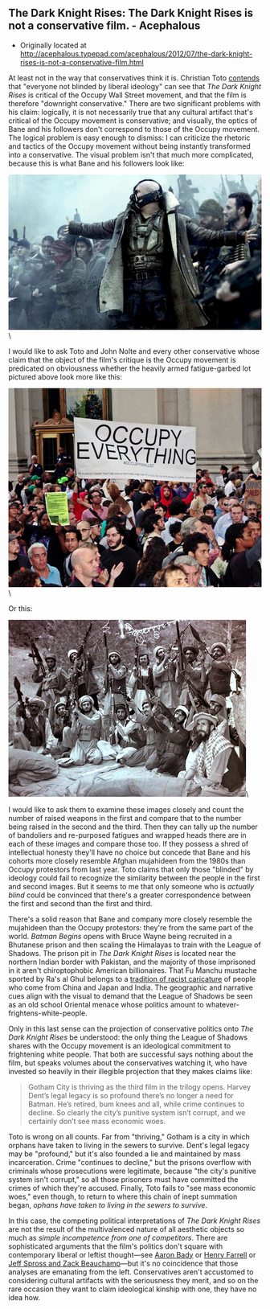 ## The Dark Knight Rises: The Dark Knight Rises is not a conservative film. - Acephalous

 * Originally located at http://acephalous.typepad.com/acephalous/2012/07/the-dark-knight-rises-is-not-a-conservative-film.html

At least not in the way that conservatives think it is. Christian Toto [contends](http://www.breitbart.com/Big-Hollywood/2012/07/27/forbes-denial-dark-knight-occupy) that "everyone not blinded by liberal ideology" can see that *The Dark Knight Rises* is critical of the Occupy Wall Street movement, and that the film is therefore "downright conservative." There are two significant problems with his claim: logically, it is not necessarily true that any cultural artifact that's critical of the Occupy movement is conservative; and visually, the optics of Bane and his followers don't correspond to those of the Occupy movement. The logical problem is easy enough to dismiss: I can criticize the rhetoric and tactics of the Occupy movement without being instantly transformed into a conservative. The visual problem isn't that much more complicated, because this is what Bane and his followers look like:

![6a00d8341c2df453ef017616d48ef6970c](images/film/the-dark-knight-rises/6a00d8341c2df453ef017616d48ef6970c.jpg)\ 

I would like to ask Toto and John Nolte and every other conservative whose claim that the object of the film's critique is the Occupy movement is predicated on obviousness whether the heavily armed fatigue-garbed lot pictured above look more like this:

![6a00d8341c2df453ef017616d49eb4970c](images/film/the-dark-knight-rises/6a00d8341c2df453ef017616d49eb4970c.jpg)\ 

Or this:

![6a00d8341c2df453ef016768dfe64a970b](images/film/the-dark-knight-rises/6a00d8341c2df453ef016768dfe64a970b.jpg)\ 

I would like to ask them to examine these images closely and count the number of raised weapons in the first and compare that to the number being raised in the second and the third. Then they can tally up the number of bandoliers and re-purposed fatigues and wrapped heads there are in each of these images and compare those too. If they possess a shred of intellectual honesty they'll have no choice but concede that Bane and his cohorts more closely resemble Afghan mujahideen from the 1980s than Occupy protestors from last year. Toto claims that only those "blinded" by ideology could fail to recognize the similarity between the people in the first and second images. But it seems to me that only someone who is *actually blind* could be convinced that there's a greater correspondence between the first and second than the first and third.

There's a solid reason that Bane and company more closely resemble the mujahideen than the Occupy protestors: they're from the same part of the world. *Batman Begins* opens with Bruce Wayne being recruited in a Bhutanese prison and then scaling the Himalayas to train with the League of Shadows. The prison pit in *The Dark Knight Rises* is located near the northern Indian border with Pakistan, and the majority of those imprisoned in it aren't chiroptophobic American billionaires. That Fu Manchu mustache sported by Ra's al Ghul belongs to a [tradition of racist caricature](http://en.wikipedia.org/wiki/Fu_Manchu#Controversy) of people who come from China and Japan and India. The geographic and narrative cues align with the visual to demand that the League of Shadows be seen as an old school Oriental menace whose politics amount to whatever-frightens-white-people.

Only in this last sense can the projection of conservative politics onto *The Dark Knight Rises* be understood: the only thing the League of Shadows shares with the Occupy movement is an ideological commitment to frightening white people. That both are successful says nothing about the film, but speaks volumes about the conservatives watching it, who have invested so heavily in their illegible projection that they makes claims like:

> Gotham City is thriving as the third film in the trilogy opens. Harvey Dent’s legal legacy is so profound there’s no longer a need for Batman. He’s retired, bum knees and all, while crime continues to decline. So clearly the city’s punitive system isn’t corrupt, and we certainly don’t see mass economic woes.

Toto is wrong on all counts. Far from "thriving," Gotham is a city in which orphans have taken to living in the sewers to survive. Dent's legal legacy may be "profound," but it's also founded a lie and maintained by mass incarceration. Crime "continues to decline," but the prisons overflow with criminals whose prosecutions were legitimate, because "the city's punitive system isn't corrupt," so all those prisoners must have committed the crimes of which they're accused. Finally, Toto fails to "see mass economic woes," even though, to return to where this chain of inept summation began, *ophans have taken to living in the sewers to survive*.

In this case, the competing political interpretations of *The Dark Knight Rises* are not the result of the multivalenced nature of all aesthetic objects so much as *simple incompetence from one of competitors*. There are sophisticated arguments that the film's politics don't square with contemporary liberal or leftist thought—see [Aaron Bady](http://thenewinquiry.com/blogs/zunguzungu/do-not-go-gentle-into-that-dark-knight/) or [Henry Farrell](http://crookedtimber.org/2012/07/24/the-dark-knight-rises/) or [Jeff Spross and Zack Beauchamp](http://thinkprogress.org/alyssa/2012/07/26/581591/dark-knight-christopher-nolan/)—but it's no coincidence that those analyses are emanating from the left. Conservatives aren't accustomed to considering cultural artifacts with the seriousness they merit, and so on the rare occasion they want to claim ideological kinship with one, they have no idea how.

